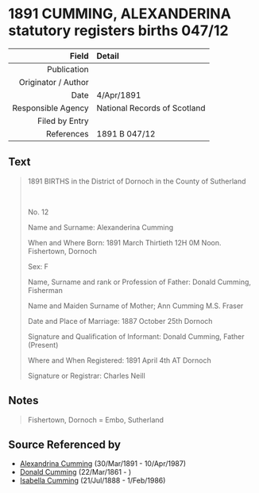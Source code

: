 ﻿---
layout: page
permalink: /sources/s74795264
---

# 1891 CUMMING, ALEXANDERINA statutory registers births 047/12

Field | Detail
---:|:---
Publication | 
Originator / Author | 
Date | 4/Apr/1891
Responsible Agency | National Records of Scotland
Filed by Entry | 
References | 1891 B 047/12

## Text

> 1891 BIRTHS in the District of Dornoch in the County of Sutherland
>
> <br/>
>
> No. 12
>
> Name and Surname: Alexanderina Cumming
>
> When and Where Born: 1891 March Thirtieth 12H 0M Noon. Fishertown, Dornoch
>
> Sex: F
>
> Name, Surname and rank or Profession of Father: Donald Cumming, Fisherman
>
> Name and Maiden Surname of Mother; Ann Cumming M.S. Fraser
>
> Date and Place of Marriage: 1887 October 25th Dornoch
>
> Signature and Qualification of Informant: Donald Cumming, Father (Present)
>
> Where and When Registered: 1891 April 4th AT Dornoch
>
> Signature or Registrar: Charles Neill
>

## Notes

> Fishertown, Dornoch = Embo, Sutherland
>


## Source Referenced by

* [Alexandrina Cumming](../people/@57186713@-alexandrina-cumming-b1891-3-30-d1987-4-10.md) (30/Mar/1891 - 10/Apr/1987)
* [Donald Cumming](../people/@20465544@-donald-cumming-b1861-3-22-d.md) (22/Mar/1861 - )
* [Isabella Cumming](../people/@84684994@-isabella-cumming-b1888-7-21-d1986-2-1.md) (21/Jul/1888 - 1/Feb/1986)
